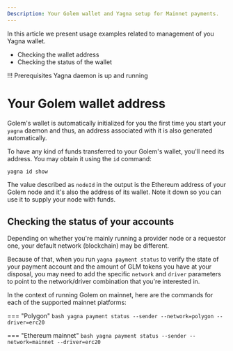 ```yaml
---
Description: Your Golem wallet and Yagna setup for Mainnet payments.
---
```


In this article we present usage examples related to management of you Yagna wallet.

* Checking the wallet address
* Checking the status of the wallet


!!! Prerequisites
Yagna daemon is up and running

# Your Golem wallet address

Golem's wallet is automatically initialized for you the first time you start your `yagna` daemon and thus, an address associated with it is also generated automatically.

To have any kind of funds transferred to your Golem's wallet, you'll need its address. You may obtain it using the `id` command:

```bash
yagna id show
```

The value described as `nodeId` in the output is the Ethereum address of your Golem node and it's also the address of its wallet. Note it down so you can use it to supply your node with funds.


## Checking the status of your accounts

Depending on whether you're mainly running a provider node or a requestor one, your default network (blockchain) may be different.

Because of that, when you run `yagna payment status` to verify the state of your payment account and the amount of GLM tokens you have at your disposal, you may need to add the specific `network` and `driver` parameters to point to the network/driver combination that you're interested in.

In the context of running Golem on mainnet, here are the commands for each of the supported mainnet platforms:

=== "Polygon"
    ```bash
    yagna payment status --sender --network=polygon --driver=erc20
    ```

=== "Ethereum mainnet"
    ```bash
    yagna payment status --sender --network=mainnet --driver=erc20
    ```



